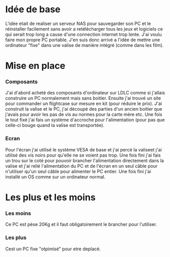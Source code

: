 # Idée de base 
L'idée etait de realiser un serveur NAS pour sauvegarder son PC et le réinstaller facilement sans avoir a retélécharger tous les jeux et logiciels ce qui serait trop long a cause d'une connection internet trop lente.
J'ai voulu faire mon propre PC portable. J'en suis donc arrivé a l'idée de mettre une ordinateur "fixe" dans une valise de manière intégré (comme dans les film).
# Mise en place
### Composants
J'ai d'abord acheté des composants d'ordinateur sur LDLC comme si j'allais construire un PC normalement mais sans boitier. Ensuite j'ai trouvé un site pour commander un flightcase sur mesure en kit (pour réduire le prix). J'ai construit la valise et le PC, j'ai découpé des parties d'un ancien boitier que j'avais pour avoir les pas de vis au normes pour la carte mère etc.
Une fois le tout fixé j'ai fais un système d'accroche pour l'alimentation (pour pas que celle-ci bouge quand la valise est transportée).
### Ecran
Pour l'écran j'ai utilisé le système VESA de base et j'ai percé la valiseet j'ai utilisé des vis noirs pour qu'elle ne se voient pas trop. Une fois fini j'ai fais un trou sur le coté pour pouvoir brancher l'alimentation directement dans la valise et j'ai relié l'alimentation du PC et de l'écran en un seul câble pour n'utiliser qu'un seul câble pour alimenter le PC entier. Une fois fini j'ai installé un OS comme sur un ordinateur normal.
# Les plus et les moins
### Les moins
Ce PC est pèse 20Kg et il faut obligatoirement le brancher pour l'utiliser. 
### Les plus
Cest un PC fixe "otpimisé" pour etre deplacé.
